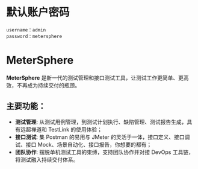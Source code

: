 # 默认账户密码

```
username：admin
password：metersphere
```

# MeterSphere

**MeterSphere** 是新一代的测试管理和接口测试工具，让测试工作更简单、更高效，不再成为持续交付的瓶颈。

## 主要功能：

- **测试管理**: 从测试用例管理，到测试计划执行、缺陷管理、测试报告生成，具有远超禅道和 TestLink 的使用体验；
- **接口测试**: 集 Postman 的易用与 JMeter 的灵活于一体，接口定义、接口调试、接口 Mock、场景自动化、接口报告，你想要的都有；
- **团队协作**: 摆脱单机测试工具的束缚，支持团队协作并对接 DevOps 工具链，将测试融入持续交付体系。
